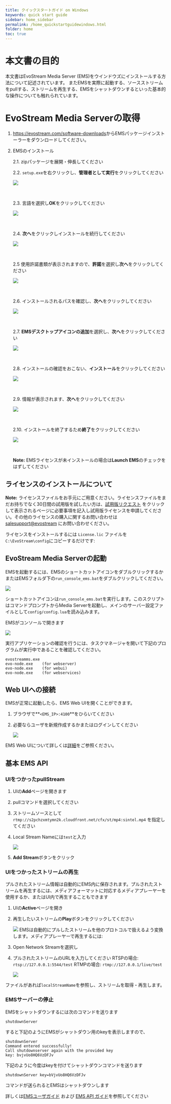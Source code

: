 ```yaml
---
title: クイックスタートガイド on Windows
keywords: quick start guide
sidebar: home_sidebar
permalink: /home_quickstartguidewindows.html
folder: home
toc: true
---
```


# 本文書の目的

本文書はEvoStream Media Server (EMS)をウインドウズにインストールする方法について記述されています。
またEMSを実際に起動する、ソースストリームをpullする、ストリームを再生する、EMSをシャットダウンするといった基本的な操作についても触れられています。

# EvoStream Media Serverの取得

1. <https://evostream.com/software-downloads>からEMSパッケージインストーラーをダウンロードしてください。

2. EMSのインストール

   2.1. zipパッケージを展開・伸長してください

   2.2. `setup.exe`を右クリックし、**管理者として実行**をクリックしてください

   ![](images/userguide/qsgfw1.jpg)

   ​

   2.3. 言語を選択し**OK**をクリックしてください

   ![](images/userguide/qsgfw2.jpg)

   ​

   2.4. **次へ**をクリックしインストールを続行してください

   ![](images/userguide/qsgfw3.jpg)

   ​

   2.5 使用許諾書類が表示されますので、**許諾**を選択し**次へ**をクリックしてください

   ![](images/userguide/qsgfw4.jpg)

   ​

   2.6. インストールされるパスを確認し、**次へ**をクリックしてください

   ![](images/userguide/qsgfw5.jpg)

   ​

   2.7. **EMSデスクトップアイコンの追加**を選択し、**次へ**をクリックしてください

   ![](images/userguide/qsgfw6.jpg)

   ​

   2.8. インストールの確認をおこない、**インストール**をクリックしてください

   ![](images/userguide/qsgfw7.jpg)

   ​

   2.9. 情報が表示されます、**次へ**をクリックしてください

   ![](images/userguide/qsgfw8.jpg)

   ​

   2.10. インストールを終了するため**終了**をクリックしてください

   ![](images/userguide/qsgfw9.jpg)

   ​

   **Note:** EMSライセンスが未インストールの場合は**Launch EMS**のチェックをはずしてください



## ライセンスのインストールについて

**Note:** ライセンスファイルをお手元にご用意ください。ライセンスファイルをまだお持ちでなく30日間の試用版を試したい方は、[試用版リクエスト](https://evostream.com/free-trial/) をクリックして表示されるページに必要事項を記入し試用版ライセンスを申請してください。その他のライセンスの購入に関するお問い合わせは[salesupport@evostream](mailto:salessupport@evostream.com) にお問い合わせください。

ライセンスをインストールするには `License.lic` ファイルを`C:\EvoStream\config`にコピーするだけです:




## EvoStream Media Serverの起動

EMSを起動するには、EMSのショートカットアイコンをダブルクリックするかまたはEMSフォルダ下の`run_console_ems.bat`をダブルクリックしてください。

![](images/home/startupicon.JPG)

ショートカットアイコンは`run_console_ems.bat`を実行します。このスクリプトはコマンドプロンプトからMedia Serverを起動し、メインのサーバー設定ファイルとして`config/config.lua`を読み込みます。

EMSがコンソールで開きます

![](images/userguide/start1.png)


実行アプリケーションの確認を行うには、タスクマネージャを開いて下記のプログラムが実行中であることを確認してください。

```
evostreamms.exe
evo-node.exe    (for webserver)
evo-node.exe    (for webui)
evo-node.exe    (for webservices)
```



## Web UIへの接続

EMSが正常に起動したら、EMS Web UIを開くことができます。

1. ブラウザで**`<EMS_IP>:4100`**をひらいてください

2. 必要ならユーザを新規作成するかまたはログインしてください

   ![](images/home/UI_home.png)

EMS Web UIについて詳しくは[詳細](http://docs.evostream.com/2.0/userguide_webuioverview.html)をご参照ください。

## 基本 EMS API

### UIをつかったpullStream
1. UIの**Add**ページを開きます
2. pullコマンドを選択してください
3. ストリームソースとして`rtmp://s2pchzxmtymn2k.cloudfront.net/cfx/st/mp4:sintel.mp4` を指定してください
4. Local Stream Nameには`test`と入力


   ![](images/home/addstream.JPG)

5. **Add Stream**ボタンをクリック

### UIをつかったストリームの再生

プルされたストリーム情報は自動的にEMS内に保存されます。プルされたストリームを再生するには、メディアフォーマットに対応するメディアプレーヤーを使用するか、またはUI内で再生することもできます

1. UIの**Active**ページを開き
2. 再生したいストリームの**Play**ボタンをクリックしてください

   ![](images/home/playback.JPG)
   ​
EMSは自動的にプルしたストリームを他のプロトコルで扱えるよう変換します。メディアプレーヤーで再生するには:

1. Open Network Streamを選択し
2. プルされたストリームのURLを入力してください
    RTSPの場合: `rtsp://127.0.0.1:5544/test`
    RTMPの場合: `rtmp://127.0.0.1/live/test`

     ![](images/home/rtspplayback.jpg)

ファイルがあれば`localStreamName`を参照し、ストリームを取得・再生します。

### EMSサーバーの停止
 EMSをシャットダウンするには次のコマンドを送ります
 ```
 shutdownServer
 ```
すると下記のようにEMSがシャットダウン用のkeyを表示しますので、

```
shutdownServer
Command entered successfully!
Call shutdownserver again with the provided key
key: bvjvUo8HQ6VzDFJv
```

下記のように今度はkeyを付けてシャットダウンコマンドを送ります

```
shutdownServer key=bVjvUo8HQ6VzDFJv
```

コマンドが送られるとEMSはシャットダウンします

詳しくは[EMSユーザガイド](http://docs.evostream.com/2.0/userguide_overview.html) および [EMS API ガイド](http://docs.evostream.com/2.0/api_overview.html)を参照してください

